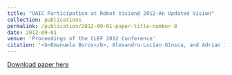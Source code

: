 ```yaml
---
title: "UAIC Participation at Robot Vision@ 2012-An Updated Vision"
collection: publications
permalink: /publication/2012-09-01-paper-title-number-8
date: 2012-09-01
venue: 'Proceedings of the CLEF 2012 Conference'
citation: '<b>Emanuela Boros</b>, Alexandru-Lucian Gînsca, and Adrian Iftene. "UAIC Participation at [Robot Vision@](https://www.imageclef.org/2012/robot) 2012-An Updated Vision." Proceedings of the CLEF 2012 Conference, 17-20 September 2012, Rome, Italy.'
---
```


[Download paper here](http://citeseerx.ist.psu.edu/viewdoc/download?doi=10.1.1.364.1326&rep=rep1&type=pdf)



